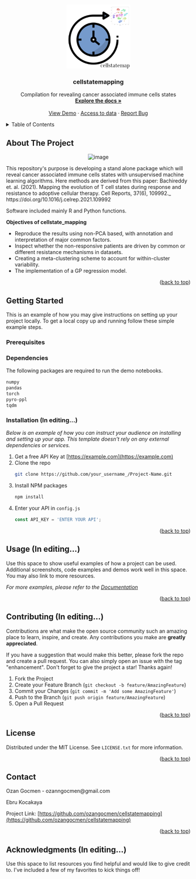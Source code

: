 <!-- PROJECT LOGO -->
<br />
<div align="center">
  <a href="[https://github.com/othneildrew/Best-README-Template](https://www.notion.so/ozangocmen/GQA-BI-4d189b288fa74a2dbb6df81cf47ea76d)">
    <img src="logo.png" alt="Logo" width="175" height="175">
  </a>

  <h3 align="center">cellstatemapping</h3>

  <p align="center">
    Compilation for revealing cancer associated immune cells states
    <br />
    <a href="https://www.cell.com/cell-reports/fulltext/S2211-1247(21)01471-6?_returnURL=https%3A%2F%2Flinkinghub.elsevier.com%2Fretrieve%2Fpii%2FS2211124721014716%3Fshowall%3Dtrue"><strong>Explore the docs »</strong></a>
    <br />
    <br />
    <a href="https://github.com/ozangocmen/cellstatemapping/wiki">View Demo</a>
    ·
    <a href="https://sites.google.com/view/tcellsdli/home?authuser=0&pli=1">Access to data</a>
    ·
    <a href="https://github.com/ozangocmen/cellstatemapping/issues">Report Bug</a> 
 
  </p>
</div>



<!-- TABLE OF CONTENTS -->
<details>
  <summary>Table of Contents</summary>
  <ol>
    <li>
      <a href="#about-the-project">About The Project</a>
      <ul>
        <li><a href="#built-with">Built With</a></li>
      </ul>
    </li>
    <li>
      <a href="#getting-started">Getting Started</a>
      <ul>
        <li><a href="#prerequisites">Prerequisites</a></li>
        <li><a href="#installation">Installation</a></li>
      </ul>
    </li>
    <li><a href="#usage">Usage</a></li>
    <li><a href="#roadmap">Roadmap</a></li>
    <li><a href="#contributing">Contributing</a></li>
    <li><a href="#license">License</a></li>
    <li><a href="#contact">Contact</a></li>
    <li><a href="#acknowledgments">Acknowledgments</a></li>
  </ol>
</details>



<!-- ABOUT THE PROJECT -->
## About The Project
<div align="center">
  
![image](https://user-images.githubusercontent.com/93273911/223136326-928f1c14-f25c-41cc-b212-74789e5e5e4f.png)
  
</div>
<p>
This repository's purpose is developing a stand alone package which will reveal cancer associated immune cells states with unsupervised machine learning algorithms. Here methods are derived from this paper: Bachireddy et. al. (2021). Mapping the evolution of T cell states during response and resistance to adoptive cellular therapy. Cell Reports, 37(6), 109992._ https://doi.org/10.1016/j.celrep.2021.109992</p> 

<p>Software included mainly R and Python functions.</p>


**Objectives of cellstate_mapping**
- Reproduce the results using non-PCA based, with annotation and interpretation of major common factors.
- Inspect whether the non-responsive patients are driven by common or different resistance mechanisms in datasets.
- Creating a meta-clustering scheme to account for within-cluster variability. 
- The implementation of a GP regression model.


<p align="right">(<a href="#readme-top">back to top</a>)</p>


<!-- GETTING STARTED -->
## Getting Started

This is an example of how you may give instructions on setting up your project locally.
To get a local copy up and running follow these simple example steps.

### Prerequisites

### Dependencies
The following packages are required to run the demo notebooks. 

```
numpy
pandas
torch
pyro-ppl
tqdm
```
### Installation (In editing...)

_Below is an example of how you can instruct your audience on installing and setting up your app. This template doesn't rely on any external dependencies or services._

1. Get a free API Key at [https://example.com](https://example.com)
2. Clone the repo
   ```sh
   git clone https://github.com/your_username_/Project-Name.git
   ```
3. Install NPM packages
   ```sh
   npm install
   ```
4. Enter your API in `config.js`
   ```js
   const API_KEY = 'ENTER YOUR API';
   ```

<p align="right">(<a href="#readme-top">back to top</a>)</p>



<!-- USAGE EXAMPLES -->
## Usage (In editing...)

Use this space to show useful examples of how a project can be used. Additional screenshots, code examples and demos work well in this space. You may also link to more resources.

_For more examples, please refer to the [Documentation](https://example.com)_

<p align="right">(<a href="#readme-top">back to top</a>)</p>




<!-- CONTRIBUTING -->
## Contributing (In editing...)

Contributions are what make the open source community such an amazing place to learn, inspire, and create. Any contributions you make are **greatly appreciated**.

If you have a suggestion that would make this better, please fork the repo and create a pull request. You can also simply open an issue with the tag "enhancement".
Don't forget to give the project a star! Thanks again!

1. Fork the Project
2. Create your Feature Branch (`git checkout -b feature/AmazingFeature`)
3. Commit your Changes (`git commit -m 'Add some AmazingFeature'`)
4. Push to the Branch (`git push origin feature/AmazingFeature`)
5. Open a Pull Request

<p align="right">(<a href="#readme-top">back to top</a>)</p>



<!-- LICENSE -->
## License

Distributed under the MIT License. See `LICENSE.txt` for more information.

<p align="right">(<a href="#readme-top">back to top</a>)</p>



<!-- CONTACT -->
## Contact

<p>Ozan Gocmen - ozanngocmen@gmail.com</p>
<p>Ebru Kocakaya</p> 

Project Link: [https://github.com/ozangocmen/cellstatemapping](https://github.com/ozangocmen/cellstatemapping)

<p align="right">(<a href="#readme-top">back to top</a>)</p>



<!-- ACKNOWLEDGMENTS -->
## Acknowledgments (In editing...)

Use this space to list resources you find helpful and would like to give credit to. I've included a few of my favorites to kick things off!
